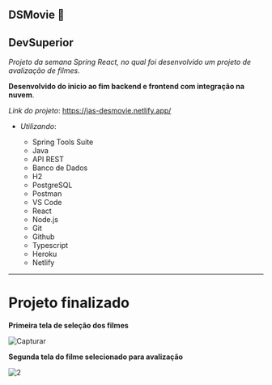 DSMovie 🖖
---
DevSuperior
---
_*Projeto da semana Spring React, no qual foi desenvolvido um projeto de avalização de filmes*_.

**Desenvolvido do inicio ao fim backend e frontend com integração na nuvem**. 

*Link do projeto*:  https://jas-desmovie.netlify.app/

* *Utilizando*:

   * Spring Tools Suite
   * Java
   * API REST
   * Banco de Dados
   * H2
   * PostgreSQL
   * Postman
   * VS Code
   * React
   * Node.js
   * Git
   * Github
   * Typescript
   * Heroku
   * Netlify
---   
# Projeto finalizado

**Primeira tela de seleção dos filmes**

![Capturar](https://user-images.githubusercontent.com/73995947/159993684-2e4d7c7a-485c-4691-917a-942500dd2541.PNG)

**Segunda tela do filme selecionado para avalização**

![2](https://user-images.githubusercontent.com/73995947/159993701-622524d8-469d-4349-94a9-0d6e8bf292a1.PNG)
